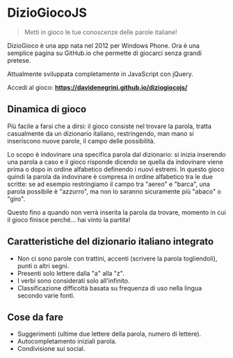 # DizioGiocoJS

> Metti in gioco le tue conoscenze delle parole italiane!

DizioGioco è una app nata nel 2012 per Windows Phone. Ora è una semplice pagina su GitHub.io che permette di giocarci senza grandi pretese.

Attualmente sviluppata completamente in JavaScript con jQuery.

Accedi al gioco: **https://davidenegrini.github.io/diziogiocojs/**

## Dinamica di gioco

Più facile a farsi che a dirsi: il gioco consiste nel trovare la parola, tratta casualmente da un dizionario italiano, restringendo, man mano si inseriscono nuove parole, il campo delle possibilità.

Lo scopo è indovinare una specifica parola dal dizionario: si inizia inserendo una parola a caso e il gioco risponde dicendo se quella da indovinare viene prima o dopo in ordine alfabetico definendo i nuovi estremi. In questo gioco quindi la parola da indovinare è compresa in ordine alfabetico tra le due scritte: se ad esempio restringiamo il campo tra "aereo" e "barca", una parola possibile è "azzurro", ma non lo saranno sicuramente più "abaco" o "giro".

Questo fino a quando non verrà inserita la parola da trovare, momento in cui il gioco finisce perché... hai vinto la partita!

## Caratteristiche del dizionario italiano integrato

 - Non ci sono parole con trattini, accenti (scrivere la parola togliendoli), punti o altri segni.
 - Presenti solo lettere dalla "a" alla "z".
 - I verbi sono considerati solo all'infinito.
 - Classificazione difficoltà basata su frequenza di uso nella lingua secondo varie fonti.

## Cose da fare

- Suggerimenti (ultime due lettere della parola, numero di lettere).
- Autocompletamento iniziali parola.
- Condivisione sui social.
